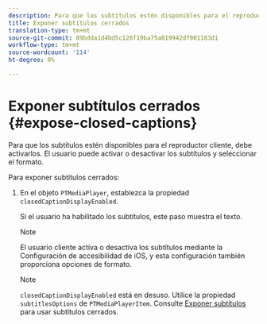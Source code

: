 ```yaml
---
description: Para que los subtítulos estén disponibles para el reproductor cliente, debe activarlos. El usuario puede activar o desactivar los subtítulos y seleccionar el formato.
title: Exponer subtítulos cerrados
translation-type: tm+mt
source-git-commit: 89bdda1d4bd5c126f19ba75a819942df901183d1
workflow-type: tm+mt
source-wordcount: '114'
ht-degree: 0%

---
```



# Exponer subtítulos cerrados {#expose-closed-captions}

Para que los subtítulos estén disponibles para el reproductor cliente, debe activarlos. El usuario puede activar o desactivar los subtítulos y seleccionar el formato.

Para exponer subtítulos cerrados:

1. En el objeto `PTMediaPlayer`, establezca la propiedad `closedCaptionDisplayEnabled`.

   Si el usuario ha habilitado los subtítulos, este paso muestra el texto.

   >[!NOTE]
   >
   >El usuario cliente activa o desactiva los subtítulos mediante la Configuración de accesibilidad de iOS, y esta configuración también proporciona opciones de formato.

   >[!NOTE]
   >
   >`closedCaptionDisplayEnabled` está en desuso. Utilice la propiedad `subtitlesOptions` de `PTMediaPlayerItem`. Consulte [Exponer subtítulos](../../tvsdk-1.4-for-ios/c-psdk-ios-1.4-closed-captioning-and-subtitles-ios/t-psdk-ios-1.4-subtitles-exposing-ios.md) para usar subtítulos cerrados.
